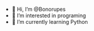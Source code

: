 - 👋 Hi, I’m @Bonorupes
- 👀 I’m interested in programing
- 🌱 I’m currently learning Python


<!---
Bonorupes/Bonorupes is a ✨ special ✨ repository because its `README.md` (this file) appears on your GitHub profile.
You can click the Preview link to take a look at your changes.
--->
